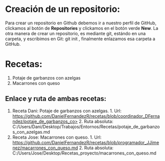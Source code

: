 # Creación de un repositorio:
Para crear un repositorio en Github debemos ir a nuestro perfil de GitHub, clickamos al botón de **Repositories** y clickamos en el botón verde **New**.
La otra manera de crear un repositorio, es mediante git, estándo en una carpeta, y escribimos en Git: git init , finalmente enlazamos esa carpeta a GitHub.


# Recetas:

1. Potaje de garbanzos con azelgas
2. Macarrones con queso

## Enlace y ruta de ambas recetas:

1. Receta Dani: Potaje de garbanzos con azelgas.
        1. Url: https://github.com/DanielFernandezR/recetas/blob/coordinador_DFernandez/potaje_de_garbanzos_co>
        2. Ruta absoluta: C:/Users/Dani/Desktop/Trabajos/Entornos/Recetas/potaje_de_garbanzos_con_azelgas.md
2. Receta Jose: Macarrones con queso.
        1. Url: https://github.com/DanielFernandezR/recetas/blob/programador_JJimenez/macarrones_con_queso.md
        2. Ruta absoluta: C:/Users/Jose/Desktop/Recetas_proyecto/macarrones_con_queso.md